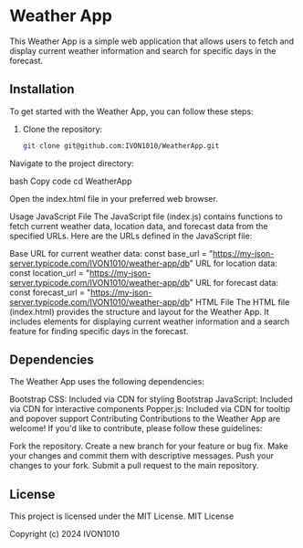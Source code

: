 # Weather App

This Weather App is a simple web application that allows users to fetch and display current weather information and search for specific days in the forecast.

## Installation

To get started with the Weather App, you can follow these steps:

1. Clone the repository:
   ```bash
   git clone git@github.com:IVON1010/WeatherApp.git
Navigate to the project directory:

bash
Copy code
cd WeatherApp

Open the index.html file in your preferred web browser.

Usage
JavaScript File
The JavaScript file (index.js) contains functions to fetch current weather data, location data, and forecast data from the specified URLs. Here are the URLs defined in the JavaScript file:

Base URL for current weather data: const base_url = "https://my-json-server.typicode.com/IVON1010/weather-app/db"
URL for location data: const location_url = "https://my-json-server.typicode.com/IVON1010/weather-app/db"
URL for forecast data: const forecast_url = "https://my-json-server.typicode.com/IVON1010/weather-app/db"
HTML File
The HTML file (index.html) provides the structure and layout for the Weather App. It includes elements for displaying current weather information and a search feature for finding specific days in the forecast.

## Dependencies
The Weather App uses the following dependencies:

Bootstrap CSS: Included via CDN for styling
Bootstrap JavaScript: Included via CDN for interactive components
Popper.js: Included via CDN for tooltip and popover support
Contributing
Contributions to the Weather App are welcome! If you'd like to contribute, please follow these guidelines:

Fork the repository.
Create a new branch for your feature or bug fix.
Make your changes and commit them with descriptive messages.
Push your changes to your fork.
Submit a pull request to the main repository.

## License
This project is licensed under the MIT License.
MIT License

Copyright (c) 2024 IVON1010
